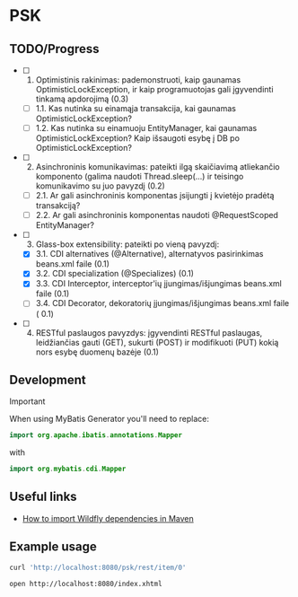 # PSK

## TODO/Progress

- [ ] 1. Optimistinis rakinimas: pademonstruoti, kaip gaunamas OptimisticLockException, ir kaip programuotojas gali įgyvendinti tinkamą apdorojimą (0.3)
   - [ ] 1.1. Kas nutinka su einamąja transakcija, kai gaunamas OptimisticLockException? 
   - [ ] 1.2. Kas nutinka su einamuoju EntityManager, kai gaunamas OptimisticLockException? Kaip išsaugoti esybę į DB po OptimisticLockException?
- [ ] 2. Asinchroninis komunikavimas: pateikti ilgą skaičiavimą atliekančio komponento (galima naudoti Thread.sleep(...) ir teisingo komunikavimo su juo pavyzdį (0.2)
    - [ ] 2.1. Ar gali asinchroninis komponentas įsijungti į kvietėjo pradėtą transakciją?
    - [ ] 2.2. Ar gali asinchroninis komponentas naudoti @RequestScoped EntityManager?
- [ ] 3. Glass-box extensibility: pateikti po vieną pavyzdį:
    - [X] 3.1. CDI alternatives (@Alternative), alternatyvos pasirinkimas beans.xml faile (0.1)
    - [X] 3.2. CDI specialization (@Specializes) (0.1)
    - [X] 3.3. CDI Interceptor, interceptor'ių įjungimas/išjungimas beans.xml faile (0.1)
    - [ ] 3.4. CDI Decorator, dekoratorių įjungimas/išjungimas beans.xml faile ( 0.1)
- [ ] 4. RESTful paslaugos pavyzdys: įgyvendinti RESTful paslaugas, leidžiančias gauti (GET), sukurti (POST) ir modifikuoti (PUT) kokią nors esybę duomenų bazėje (0.1)

## Development

> [!IMPORTANT]
> 
> When using MyBatis Generator you'll need to replace:
> 
> ```kotlin
> import org.apache.ibatis.annotations.Mapper
> ```
> 
> with
> ```kotlin
> import org.mybatis.cdi.Mapper
> ```


## Useful links

- [How to import Wildfly dependencies in Maven](https://stackoverflow.com/a/47561592/16619794)

## Example usage

```bash
curl 'http://localhost:8080/psk/rest/item/0'
```

```bash
open http://localhost:8080/index.xhtml
```
